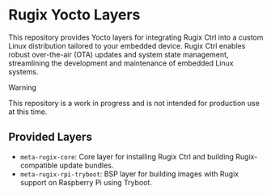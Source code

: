 # Rugix Yocto Layers

This repository provides Yocto layers for integrating Rugix Ctrl into a custom Linux distribution tailored to your embedded device.
Rugix Ctrl enables robust over-the-air (OTA) updates and system state management, streamlining the development and maintenance of embedded Linux systems.

> [!WARNING]
> This repository is a work in progress and is not intended for production use at this time.

## Provided Layers

- `meta-rugix-core`: Core layer for installing Rugix Ctrl and building Rugix-compatible update bundles.
- `meta-rugix-rpi-tryboot`: BSP layer for building images with Rugix support on Raspberry Pi using Tryboot.

